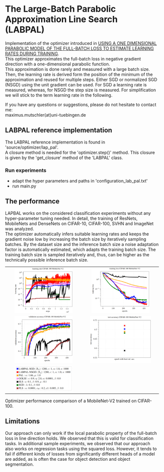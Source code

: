 # The Large-Batch Parabolic Approximation Line Search (LABPAL) 
Implementation of the optimizer introduced in [USING A ONE DIMENSIONAL PARABOLIC MODEL
OF THE FULL-BATCH LOSS TO ESTIMATE LEARNING
RATES DURING TRAINING](https://arxiv.org/pdf/2108.13880.pdf).  
This optimizer approximates the full-batch loss in negative gradient direction with a one-dimensional parabolic function.  
This approximation is done rarely and measured with a large batch size.  
Then, the learning rate is derived form the position of the minimum of the approximation and reused for
 multiple steps. Either SGD or normalized SGD (NSGD) using the unit gradient can be used. For SGD a learning rate is measured, whereas, for NSGD the step size is measured. 
For simplification we will stick to the term learning rate in the following.   

If you have any questions or suggestions, please do not hesitate to contact me:   
maximus.mutschler(at)uni-tuebingen.de

## LABPAL reference implementation  
The LABPAL reference implementation is found in 'source/optimizer/lap_pal'.  
A closure method is needed for the 'optimizer.step()' method. This closure is given by the 'get_closure' method of the 'LABPAL' class.

### Run experiments  
- adapt the hyper parameters and paths in 'configuration_lab_pal.txt'  
- run main.py  

## The performance
LAPBAL works on the considered classification experiments without any hyper-parameter tuning needed.
In detail, the training of ResNets, MobileNets and DenseNets on CIFAR-10, CIFAR-100, SVHN and ImageNet was analyzed.  
The optimizer automatically infers suitable learning rates and keeps the gradient noise low by increasing the batch size by iteratively sampling batches.
By the dataset size and the inference batch size a noise adaptation factor is automatically estimated, which adapts the training batch size. 
The training batch size is sampled iteratively and, thus, can be higher as the technically possible inference batch size.


 <table style="width:100%">
  <tr>
     <td align=center><img src="plots/learning_rate.png" width="80%" > </td>
    <td align=center> <img src="plots/training_loss.png" width="80%" ></td>
  </tr>
  <tr>
    <td align=center><img src="plots/validation_accuracy.png"  width="80%"></td>
   <td align=center><img src="plots/test_accuracy.png"  width="84.1%"></td>
  </tr>
  <tr>
    <td align=center><img src="plots/legend.png"  width="80%"></td>
  </tr>
</table>
Optimizer performance comparison of a MobileNet-V2 trained on CIFAR-100. 

## Limitations
Our approach can only work if the local parabolic property of the full-batch loss in line direction
holds. We observed that this is valid for classification tasks. In additional sample experiments, we
observed that our approach also works on regression tasks using the squared loss. However, it tends
to fail if different kinds of losses from significantly different heads of a model are added, as is often
the case for object detection and object segmentation.


